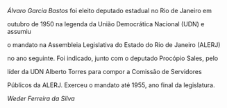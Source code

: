 

*Álvaro Garcia Bastos* foi eleito deputado estadual no Rio de Janeiro em

outubro de 1950 na legenda da União Democrática Nacional (UDN) e assumiu

o mandato na Assembleia Legislativa do Estado do Rio de Janeiro (ALERJ)

no ano seguinte. Foi indicado, junto com o deputado Procópio Sales, pelo

líder da UDN Alberto Torres para compor a Comissão de Servidores

Públicos da ALERJ. Exerceu o mandato até 1955, ano final da legislatura.



*Weder Ferreira da Silva*



